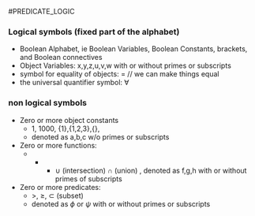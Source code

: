 #PREDICATE_LOGIC 
### Logical symbols (fixed part of the alphabet)
- Boolean Alphabet, ie Boolean Variables, Boolean Constants, brackets, and Boolean connectives
- Object Variables: x,y,z,u,v,w with or without primes or subscripts
- symbol for equality of objects: = // we can make things equal
- the universal quantifier symbol: $\forall$ 

### non logical symbols
- Zero or more object constants 
	- 1, 1000, {1},{1,2,3},{}, 
	- denoted as a,b,c w/o primes or subscripts
- Zero or more functions: 
	+ + - $\cup$ (intersection) $\cap$ (union) , denoted as f,g,h with or without primes of subscripts 
- Zero or more predicates: 
	- $>$, $\ge$, $\subset$ (subset)   
	- denoted as $\phi$ or $\psi$ with or without primes or subscripts 
